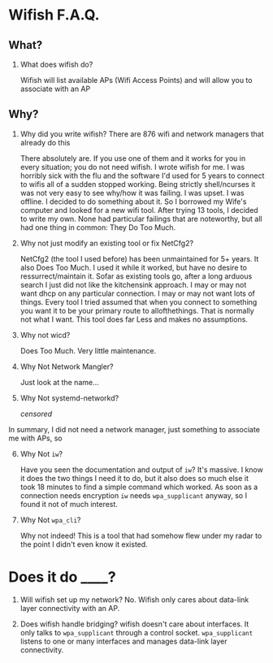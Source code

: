 # Wifish F.A.Q.

## What?

1. What does wifish do?

    Wifish will list available APs (Wifi Access Points) and will allow you to associate with an AP

## Why?

1. Why did you write wifish? There are 876 wifi and network managers that already do this

    There absolutely are. If you use one of them and it works for you in every situation; you do not
    need wifish. I wrote wifish for me. I was horribly sick with the flu and the software
    I'd used for 5 years to connect to wifis all of a sudden stopped working. Being strictly shell/ncurses
    it was not very easy to see why/how it was failing. I was upset. I was offline. I decided to do something
    about it. So I borrowed my Wife's computer and looked for a new wifi tool. After trying 13 tools, I 
    decided to write my own. None had particular failings that are noteworthy, but all had one thing in common:
    They Do Too Much.

2. Why not just modify an existing tool or fix NetCfg2?
    
    NetCfg2 (the tool I used before) has been unmaintained for 5+ years. It also Does Too Much. I used it while it 
    worked, but have no desire to ressurrect/maintain it. Sofar as existing tools go, after a long arduous search
    I just did not like the kitchensink approach. I may or may not want dhcp on any particular connection. I may or may
    not want lots of things. Every tool I tried assumed that when you connect to something you want it to be your
    primary route to allofthethings. That is normally not what I want. This tool does far Less and makes no assumptions.

3. Why not wicd?

    Does Too Much. Very little maintenance.

4. Why Not Network Mangler?

    Just look at the name...

5. Why Not systemd-networkd?

    *censored*

In summary, I did not need a network manager, just something to associate me with APs, so

6. Why Not `iw`?

    Have you seen the documentation and output of `iw`? It's massive. I know it does the two things I need it to do, but it
    also does so much else it took 18 minutes to find a simple command which worked. As soon as a connection needs encryption
    `iw` needs `wpa_supplicant` anyway, so I found it not of much interest.

7. Why Not `wpa_cli`?
  
    Why not indeed! This is a tool that had somehow flew under my radar to the point I didn't even know it existed.

# Does it do \_\_\_\_?

1. Will wifish set up my network?
    No. Wifish only cares about data-link layer connectivity with an AP.

2. Does wifish handle bridging?
    wifish doesn't care about interfaces. It only talks to `wpa_supplicant` through a control socket. `wpa_supplicant`
    listens to one or many interfaces and manages data-link layer connectivity.
